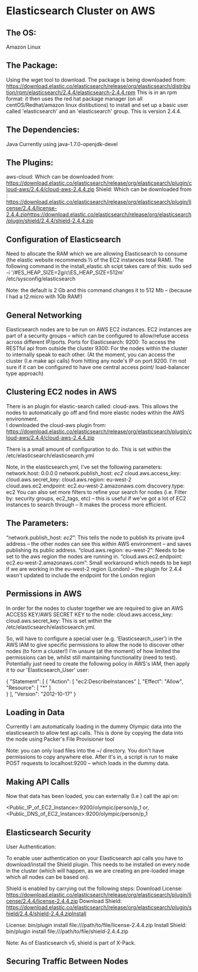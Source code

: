 # Elasticsearch Cluster on AWS 
 
 
## The OS:  
Amazon Linux 
 
## The Package: 
Using the wget tool to download. 
The package is being downloaded from: 
https://download.elastic.co/elasticsearch/release/org/elasticsearch/distribution/rpm/elasticsearch/2.4.4/elasticsearch-2.4.4.rpm 
This is in an rpm format: it then uses the red hat package manager (on all centOS/Redhat/amazon linux distibutions) to install and set up a basic user called 'elasticsearch' and an 'elasticsearch' group. 
This is version 2.4.4. 
 
## The Dependencies:  
Java 
Currently using java-1.7.0-openjdk-devel 

## The Plugins: 
aws-cloud: 
Which can be downloaded from: 
https://download.elastic.co/elasticsearch/release/org/elasticsearch/plugin/cloud-aws/2.4.4/cloud-aws-2.4.4.zip 
Shield: 
Which can be downloaded from : 
https://download.elastic.co/elasticsearch/release/org/elasticsearch/plugin/license/2.4.4/license-2.4.4.ziphttps://download.elastic.co/elasticsearch/release/org/elasticsearch/plugin/shield/2.4.4/shield-2.4.4.zip 
 
## Configuration of Elasticsearch 
 
Need to allocate the RAM which we are allowing Elasticsearch to consume (the elastic website recommends ½ of the EC2 instances total RAM). The following command in the install_elastic.sh scipt takes care of this: 
sudo sed -i '/#ES_HEAP_SIZE=2g/c\ES_HEAP_SIZE=512m' /etc/sysconfig/elasticsearch 
 
Note: the default is 2 Gb and this command changes it to 512 Mb – (because I had a t2.micro with 1Gb RAM!) 
 
## General Networking  
Elasticsearch nodes are to be run on AWS EC2 instances. EC2 instances are part of a security groups – which can be configured to allow/refuse access across different IP/ports. 
Ports for Elasticsearch: 
9200: To access the RESTful api from outside the cluster 
9300: For the nodes within the cluster to internally speak to each other. 
(At the moment, you can access the cluster (I.e make api calls) from hitting any node's IP on port 9200. I'm not sure if it can be configured to have one central access point/ load-balancer type approach) 
 
## Clustering EC2 nodes in AWS 
There is an plugin for elastic-search called: cloud-aws. This allows the nodes to automatically go off and find more elastic nodes within the AWS environment.  
I downloaded the cloud-aws plugin from: 
https://download.elastic.co/elasticsearch/release/org/elasticsearch/plugin/cloud-aws/2.4.4/cloud-aws-2.4.4.zip 
 
There is a small amount of configuration to do. This is set within the /etc/elasticsearch/elasticsearch.yml 
 
Note, in the elasticsearch.yml, I've set the following parameters: 
network.host: 0.0.0.0 
network.publish_host: _ec2_ 
cloud.aws.access_key: <Insert Access Key> 
cloud.aws.secret_key: <Insert Secret Key> 
cloud.aws.region: eu-west-2 
cloud.aws.ec2.endpoint: ec2.eu-west-2.amazonaws.com 
discovery.type: ec2 
You can also set more filters to refine your search for nodes (i.e. Filter by: security groups, ec2_tags, etc) – this is useful if we've got a lot of EC2 instances to search through – It makes the process more efficient. 

## The Parameters: 
“network.publish_host: _ec2_”: This tells the node to publish its private ipv4 address – the other nodes can see this within AWS environment – and saves publishing its public address. 
“cloud.aws.region: eu-west-2”: Needs to be set to the aws region the nodes are running in. 
“cloud.aws.ec2.endpoint: ec2.eu-west-2.amazonaws.com”: Small workaround which needs to be kept if we are working in the eu-west-2 region (London) – the plugin for 2.4.4 wasn't updated to include the endpoint for the London region  
 
## Permissions in AWS 
In order for the nodes to cluster together we are required to give an AWS ACCESS KEY/AWS SECRET KEY to the node: 
cloud.aws.access_key: <Insert Access Key> 
cloud.aws.secret_key: <Insert Secret Key> 
This is set within the /etc/elasticsearch/elasticsearch.yml. 
 
So, will have to configure a special user (e.g. 'Elasticsearch_user') in the AWS IAM to give specific permissions to allow the node to discover other nodes (to form a cluster!) 
I'm unsure (at the moment) of how limited the permissions can be, whilst still maintaining functionality (need to test). 
Potentially just need to create the following policy in AWS's IAM, then apply it to our 'Elasticsearch_User' user: 
 
{ 
    "Statement": [ 
        { 
            "Action": [ 
                "ec2:DescribeInstances" 
            ], 
            "Effect": "Allow", 
            "Resource": [ 
                "*" 
            ]            
        } 
    ], 
    "Version": "2012-10-17" 
} 
 
 
 
 
## Loading in Data 
Currently I am automatically loading in the dummy Olympic data into the elasticsearch to allow test api calls. This is done by copying the data into the node using Packer's File Provisioner tool  
 
Note: you can only load files into the ~/ directory. You don't have permissions to copy anywhere else. 
After it's in, a script is run to make POST requests to localhost:9200 – which loads in the dummy data. 
 
## Making API Calls 
Now that data has been loaded, you can externally (I.e ) call the api on: 
 
<Public_IP_of_EC2_Instance>:9200/olympic/person/p_1 
or, 
<Public_DNS_of_EC2_Instance>:9200/olympic/person/p_1 
 
## Elasticsearch Security 
 
User Authentication:
 
To enable user authentication on your Elasticsearch api calls you have to download/install the Shield plugin. This needs to be installed on every node in the cluster (which will happen, as we are creating an pre-loaded image which all nodes can be based on). 
 
Shield is enabled by carrying out the following steps: 
Download License:  https://download.elastic.co/elasticsearch/release/org/elasticsearch/plugin/license/2.4.4/license-2.4.4.zip 
Download Shield:   https://download.elastic.co/elasticsearch/release/org/elasticsearch/plugin/shield/2.4.4/shield-2.4.4.zipInstall 

License:           bin/plugin install file:///path/to/file/license-2.4.4.zip 
Install Shield:    bin/plugin install file:///path/to/file/shield-2.4.4.zip 
 
Note: As of Elasticsearch v5, shield is part of X-Pack. 
 
## Securing Traffic Between Nodes
